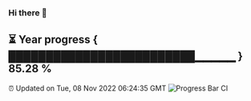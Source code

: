 ### Hi there 👋
⏳ Year progress { █████████████████████████▁▁▁▁▁ } 85.28 %
---
⏰ Updated on Tue, 08 Nov 2022 06:24:35 GMT
![Progress Bar CI](https://github.com/liununu/liununu/workflows/Progress%20Bar%20CI/badge.svg)
